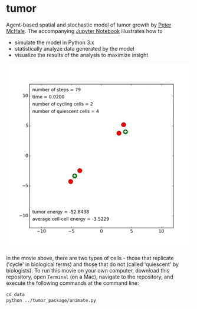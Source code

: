 tumor
======
Agent-based spatial and stochastic model of tumor growth by [Peter McHale](http://ccbs-76.bio.uci.edu/~petermchale/). The accompanying [Jupyter Notebook](https://nbviewer.jupyter.org/github/petermchale/tumor/blob/master/demonstration.ipynb?flush_cache=true) illustrates how to 
* simulate the model in Python 3.x
* statistically analyze data generated by the model
* visualize the results of the analysis to maximize insight
<img src="data/tumor.gif">

In the movie above, there are two types of cells - those that replicate ('cycle' in biological terms) and those that do not (called 'quiescent' by biologists). To run this movie on your own computer, download this repository, open `Terminal` (on a Mac), navigate to the repository, and execute the following commands at the command line:
```
cd data
python ../tumor_package/animate.py
````
